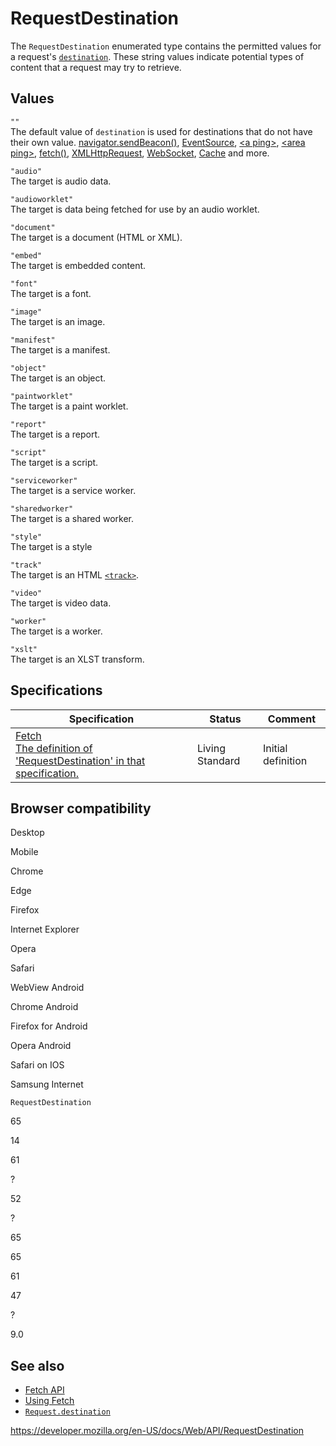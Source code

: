 # RequestDestination

The `RequestDestination` enumerated type contains the permitted values for a request's [`destination`](request/destination). These string values indicate potential types of content that a request may try to retrieve.

## Values

`""`  
The default value of `destination` is used for destinations that do not have their own value. [navigator.sendBeacon()](navigator/sendbeacon), [EventSource](eventsource), [&lt;a ping&gt;](https://developer.mozilla.org/en-US/docs/Web/HTML/Element/a#attr-ping), [&lt;area ping&gt;](https://developer.mozilla.org/en-US/docs/Web/HTML/Element/area#attr-ping), [fetch()](windoworworkerglobalscope/fetch), [XMLHttpRequest](xmlhttprequest), [WebSocket](websocket), [Cache](cache) and more.

`"audio"`  
The target is audio data.

`"audioworklet"`  
The target is data being fetched for use by an audio worklet.

`"document"`  
The target is a document (HTML or XML).

`"embed"`  
The target is embedded content.

`"font"`  
The target is a font.

`"image"`  
The target is an image.

`"manifest"`  
The target is a manifest.

`"object"`  
The target is an object.

`"paintworklet"`  
The target is a paint worklet.

`"report"`  
The target is a report.

`"script"`  
The target is a script.

`"serviceworker"`  
The target is a service worker.

`"sharedworker"`  
The target is a shared worker.

`"style"`  
The target is a style

`"track"`  
The target is an HTML [`<track>`](https://developer.mozilla.org/en-US/docs/Web/HTML/Element/track).

`"video"`  
The target is video data.

`"worker"`  
The target is a worker.

`"xslt"`  
The target is an XLST transform.

## Specifications

<table><thead><tr class="header"><th>Specification</th><th>Status</th><th>Comment</th></tr></thead><tbody><tr class="odd"><td><a href="https://fetch.spec.whatwg.org/#requestdestination">Fetch<br />
<span class="small">The definition of 'RequestDestination' in that specification.</span></a></td><td><span class="spec-living">Living Standard</span></td><td>Initial definition</td></tr></tbody></table>

## Browser compatibility

Desktop

Mobile

Chrome

Edge

Firefox

Internet Explorer

Opera

Safari

WebView Android

Chrome Android

Firefox for Android

Opera Android

Safari on IOS

Samsung Internet

`RequestDestination`

65

14

61

?

52

?

65

65

61

47

?

9.0

## See also

- [Fetch API](fetch_api)
- [Using Fetch](fetch_api/using_fetch)
- [`Request.destination`](request/destination)

<a href="https://developer.mozilla.org/en-US/docs/Web/API/RequestDestination" class="_attribution-link">https://developer.mozilla.org/en-US/docs/Web/API/RequestDestination</a>
